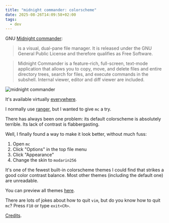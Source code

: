 ```yaml
---
title: "midnight commander: colorscheme"
date: 2025-08-26T14:09:58+02:00
tags:
  - dev
---
```


GNU [Midnight commander](https://midnight-commander.org/):

> is a visual, dual-pane file manager. It is released under the GNU General
> Public License and therefore qualifies as Free Software.

> Midnight Commander is a feature-rich, full-screen, text-mode application that
> allows you to copy, move, and delete files and entire directory trees, search
> for files, and execute commands in the subshell. Internal viewer, editor and
> diff viewer are included.

![midnight commander](https://midnight-commander.org/img/mc-screenshot-cropped.png)

It's available virtually [everywhere](https://repology.org/project/mc/versions).

I normally use [ranger](https://github.com/ranger/ranger), but I wanted to give
`mc` a try.

There has always been one problem: its default colorscheme is absolutely
terrible. Its lack of contrast is flabbergasting.

Well, I finally found a way to make it look better, without much fuss:

1. Open `mc`
2. Click "Options" in the top file menu
3. Click "Appearance"
4. Change the skin to `modarin256`

It's one of the fewest built-in colorscheme themes I could find that strikes a
good color contrast balance. Most other themes (including the default one) are
unreadable.

You can preview all themes [here](https://skins.midnight-commander.org/).

There are lots of jokes about how to quit `vim`, but do you know how to quit
`mc`? Press `F10` or type `exit<CR>`.

[Credits](https://www.youtube.com/watch?v=I973iH79G-A).
